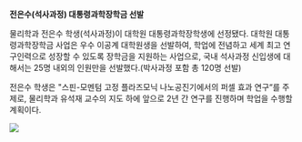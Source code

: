 **전은수(석사과정) 대통령과학장학금 선발**

물리학과 전은수 학생(석사과정)이 대학원 대통령과학장학생에 선정됐다. 대학원 대통령과학장학금 사업은 우수 이공계 대학원생을 선발하여, 학업에 전념하고 세계 최고 연구인력으로 성장할 수 있도록 장학금을 지원하는 사업으로, 국내 석사과정 신입생에 대해서는 25명 내외의 인원만을 선발했다.(박사과정 포함 총 120명 선발)

전은수 학생은 "스핀-모멘텀 고정 플라즈모닉 나노공진기에서의 퍼셀 효과 연구“를 주제로, 물리학과 유석재 교수의 지도 하에 앞으로 2년 간 연구를 진행하며 학업을 수행할 계획이다.

<p><img src="https://raw.githubusercontent.com/seokjaeyoo/seokjaeyoo.github.io/gh-pages/_posts/eunsu-scholarship.png.png" style="max-width: 100%; height: auto;"></p>
